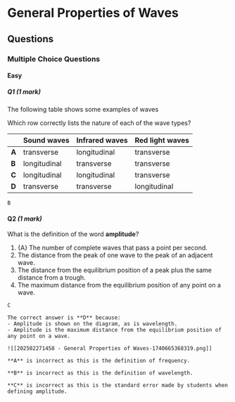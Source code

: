 # General Properties of Waves
## Questions
### Multiple Choice Questions
#### Easy
##### Q1 _(1 mark)_
The following table shows some examples of waves

Which row correctly lists the nature of each of the wave types?

|       | **Sound waves** | **Infrared waves** | **Red light waves** |
|-------|-----------------|--------------------|---------------------|
| **A** | transverse      | longitudinal       | transverse          |
| **B** | longitudinal    | transverse         | transverse          |
| **C** | longitudinal    | longitudinal       | transverse          |
| **D** | transverse      | transverse         | longitudinal        |

```ad-correct
B
```
#### Q2 _(1 mark)_
What is the definition of the word **amplitude**?
1. {A} The number of complete waves that pass a point per second.
2. The distance from the peak of one wave to the peak of an adjacent wave.
3. The distance from the equilibrium position of a peak plus the same distance from a trough.
4. The maximum distance from the equilibrium position of any point on a wave.
```ad-wrong
C
```
```ad-mark
The correct answer is **D** because:
- Amplitude is shown on the diagram, as is wavelength.
- Amplitude is the maximum distance from the equilibrium position of any point on a wave.

![[202502271458 - General Properties of Waves-1740665368319.png]]

**A** is incorrect as this is the definition of frequency.

**B** is incorrect as this is the definition of wavelength.

**C** is incorrect as this is the standard error made by students when defining amplitude.
```